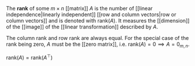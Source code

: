 
The **rank** of some $m \times n$ [[matrix]] $A$ is the number of [[linear independence|linearly independent]] [[row and column vectors|row or column vectors]] and is denoted with $\mathrm{rank}(A)$. It measures the [[dimension]] of the [[image]] of the [[linear transformation]] described by $A$.

The column rank and row rank are always equal. For the special case of the rank being zero, $A$ must be the [[zero matrix]], i.e. $\mathrm{rank}(A)=0 \implies A=0_{m, n}$.

$\mathrm{rank}(A) = \mathrm{rank}(A^{\top})$

